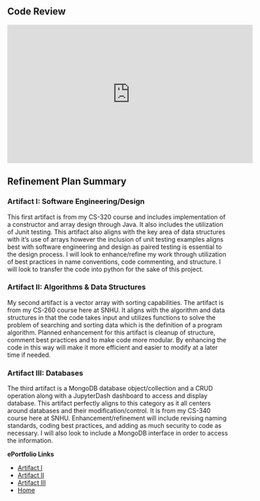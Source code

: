 ## Code Review
<div align="left">
<iframe 
    width="560" 
    height="315" 
    src="https://www.youtube.com/embed/8yjHx4EzYJs" 
    frameborder="0" 
    allow="autoplay; encrypted-media" 
    allowfullscreen=""> 
</iframe>
</div>

## Refinement Plan Summary

### Artifact I: Software Engineering/Design

This first artifact is from my CS-320 course and includes implementation of a constructor and array design through Java. It also includes the utilization of Junit testing. This artifact also aligns with the key area of data structures with it’s use of arrays however the inclusion of unit testing examples aligns best with software engineering and design as paired testing is essential to the design process. I will look to enhance/refine my work through utilization of best practices in name conventions, code commenting, and structure. I will look to transfer the code into python for the sake of this project. 

### Artifact II: Algorithms & Data Structures

My second artifact is a vector array with sorting capabilities. The artifact is from my CS-260 course here at SNHU. It aligns with the algorithm and data structures in that the code takes input and utilizes functions to solve the problem of searching and sorting data which is the definition of a program algorithm. Planned enhancement for this artifact is cleanup of structure, comment best practices and to make code more modular. By enhancing the code in this way will make it more efficient and easier to modify at a later time if needed.

### Artifact III: Databases

The third artifact is a MongoDB database object/collection and a CRUD operation along with a JupyterDash dashboard to access and display database. This artifact perfectly aligns to this category as it all centers around databases and their modification/control. It is from my CS-340 course here at SNHU. Enhancement/refinement will include revising naming standards, coding best practices, and adding as much security to code as necessary. I will also look to include a MongoDB interface in order to access the information.

**ePortfolio Links** <br> 

* [Artifact I](ArtifactOne.md)
* [Artifact II](ArtifactTwo.md)
* [Artifact III](ArtifactThree.md)
* [Home](index.md)
